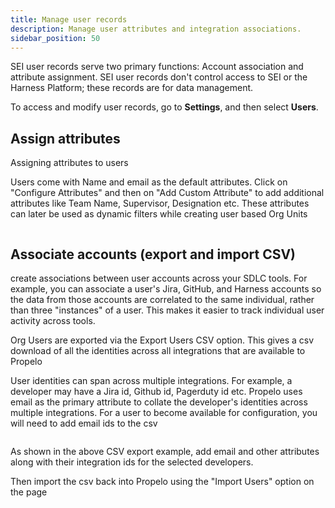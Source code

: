 ```yaml
---
title: Manage user records
description: Manage user attributes and integration associations.
sidebar_position: 50
---
```


SEI user records serve two primary functions: Account association and attribute assignment. SEI user records don't control access to SEI or the Harness Platform; these records are for data management.

To access and modify user records, go to **Settings**, and then select **Users**.

<!-- img .gitbook/assets/Screen Shot 2022-12-01 at 2.23.22 PM.png - Settings page with Users tile indicated -->

## Assign attributes

Assigning attributes to users 

Users come with Name and email as the default attributes. Click on "Configure Attributes" and then on "Add Custom Attribute" to add additional attributes like Team Name, Supervisor, Designation etc. These attributes can later be used as dynamic filters while creating user based Org Units

<figure><img src="../../.gitbook/assets/Screen Shot 2022-12-01 at 2.26.31 PM.png" alt=""><figcaption></figcaption></figure>

## Associate accounts (export and import CSV)

create associations between user accounts across your SDLC tools. For example, you can associate a user's Jira, GitHub, and Harness accounts so the data from those accounts are correlated to the same individual, rather than three "instances" of a user. This makes it easier to track individual user activity across tools.


Org Users are exported via the Export Users CSV option. This gives a csv download of all the identities across all integrations that are available to Propelo

User identities can span across multiple integrations. For example, a developer may have a Jira id, Github id, Pagerduty id etc. Propelo uses email as the primary attribute to collate the developer's identities across multiple integrations. For a user to become available for configuration, you will need to add email ids to the csv

<figure><img src="../../.gitbook/assets/Screen Shot 2022-12-01 at 2.31.01 PM.png" alt=""><figcaption></figcaption></figure>

As shown in the above CSV export example, add email and other attributes along with their integration ids for the selected developers. 

Then import the csv back into Propelo using the "Import Users" option on the page